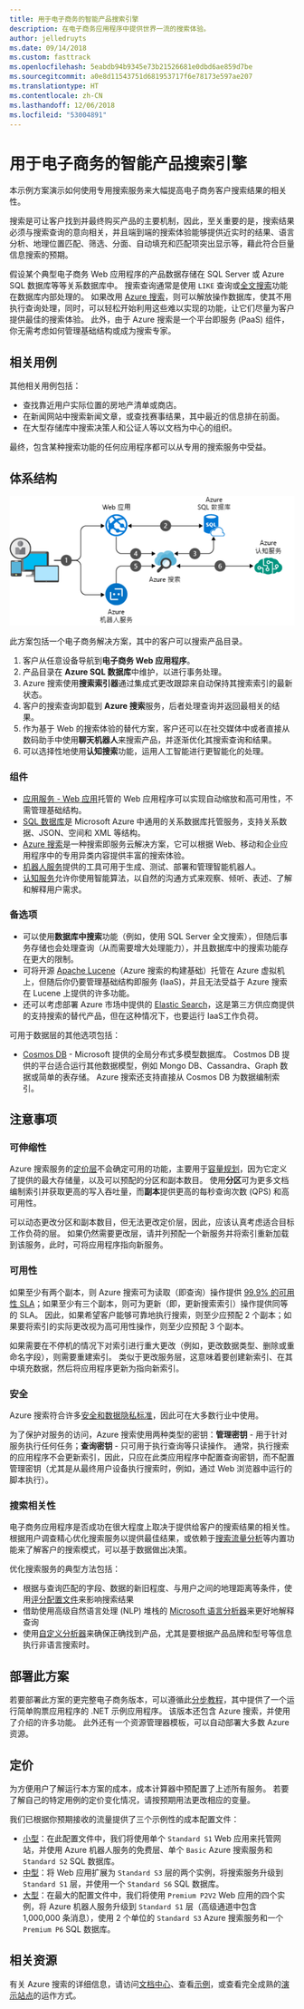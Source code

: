 ```yaml
---
title: 用于电子商务的智能产品搜索引擎
description: 在电子商务应用程序中提供世界一流的搜索体验。
author: jelledruyts
ms.date: 09/14/2018
ms.custom: fasttrack
ms.openlocfilehash: 5eabdb94b9345e73b21526681e0dbd6ae859d7be
ms.sourcegitcommit: a0e8d11543751d681953717f6e78173e597ae207
ms.translationtype: HT
ms.contentlocale: zh-CN
ms.lasthandoff: 12/06/2018
ms.locfileid: "53004891"
---
```

# <a name="intelligent-product-search-engine-for-e-commerce"></a>用于电子商务的智能产品搜索引擎

本示例方案演示如何使用专用搜索服务来大幅提高电子商务客户搜索结果的相关性。

搜索是可让客户找到并最终购买产品的主要机制，因此，至关重要的是，搜索结果必须与搜索查询的意向相关，并且端到端的搜索体验能够提供近实时的结果、语言分析、地理位置匹配、筛选、分面、自动填充和匹配项突出显示等，藉此符合巨量信息搜索的预期。

假设某个典型电子商务 Web 应用程序的产品数据存储在 SQL Server 或 Azure SQL 数据库等等关系数据库中。 搜索查询通常是使用 `LIKE` 查询或[全文搜索][docs-sql-fts]功能在数据库内部处理的。 如果改用 [Azure 搜索][docs-search]，则可以解放操作数据库，使其不用执行查询处理，同时，可以轻松开始利用这些难以实现的功能，让它们尽量为客户提供最佳的搜索体验。 此外，由于 Azure 搜索是一个平台即服务 (PaaS) 组件，你无需考虑如何管理基础结构或成为搜索专家。

## <a name="relevant-use-cases"></a>相关用例

其他相关用例包括：

* 查找靠近用户实际位置的房地产清单或商店。
* 在新闻网站中搜索新闻文章，或查找赛事结果，其中最近的信息排在前面。
* 在大型存储库中搜索决策人和公证人等以文档为中心的组织。

最终，包含某种搜索功能的任何应用程序都可以从专用的搜索服务中受益。

## <a name="architecture"></a>体系结构

![电子商务智能产品搜索引擎中涉及的 Azure 组件的体系结构概况][architecture]

此方案包括一个电子商务解决方案，其中的客户可以搜索产品目录。
1. 客户从任意设备导航到**电子商务 Web 应用程序**。
2. 产品目录在 **Azure SQL 数据库**中维护，以进行事务处理。
3. Azure 搜索使用**搜索索引器**通过集成式更改跟踪来自动保持其搜索索引的最新状态。
4. 客户的搜索查询卸载到 **Azure 搜索**服务，后者处理查询并返回最相关的结果。
5. 作为基于 Web 的搜索体验的替代方案，客户还可以在社交媒体中或者直接从数码助手中使用**聊天机器人**来搜索产品，并逐渐优化其搜索查询和结果。
6. 可以选择性地使用**认知搜索**功能，运用人工智能进行更智能化的处理。

### <a name="components"></a>组件

* [应用服务 - Web 应用][docs-webapps]托管的 Web 应用程序可以实现自动缩放和高可用性，不需管理基础结构。
* [SQL 数据库][docs-sql-database]是 Microsoft Azure 中通用的关系数据库托管服务，支持关系数据、JSON、空间和 XML 等结构。
* [Azure 搜索][docs-search]是一种搜索即服务云解决方案，它可以根据 Web、移动和企业应用程序中的专用异类内容提供丰富的搜索体验。
* [机器人服务][docs-botservice]提供的工具可用于生成、测试、部署和管理智能机器人。
* [认知服务][docs-cognitive]允许你使用智能算法，以自然的沟通方式来观察、倾听、表述、了解和解释用户需求。

### <a name="alternatives"></a>备选项

* 可以使用**数据库中搜索**功能（例如，使用 SQL Server 全文搜索），但随后事务存储也会处理查询（从而需要增大处理能力），并且数据库中的搜索功能存在更大的限制。
* 可将开源 [Apache Lucene][apache-lucene]（Azure 搜索的构建基础）托管在 Azure 虚拟机上，但随后你仍要管理基础结构即服务 (IaaS)，并且无法受益于 Azure 搜索在 Lucene 上提供的许多功能。
* 还可以考虑部署 Azure 市场中提供的 [Elastic Search][elastic-marketplace]，这是第三方供应商提供的支持搜索的替代产品，但在这种情况下，也要运行 IaaS工作负荷。

可用于数据层的其他选项包括：

* [Cosmos DB](/azure/cosmos-db/introduction) - Microsoft 提供的全局分布式多模型数据库。 Costmos DB 提供的平台适合运行其他数据模型，例如 Mongo DB、Cassandra、Graph 数据或简单的表存储。 Azure 搜索还支持直接从 Cosmos DB 为数据编制索引。

## <a name="considerations"></a>注意事项

### <a name="scalability"></a>可伸缩性

Azure 搜索服务的[定价层][search-tier]不会确定可用的功能，主要用于[容量规划][search-capacity]，因为它定义了提供的最大存储量，以及可以预配的分区和副本数目。 使用**分区**可为更多文档编制索引并获取更高的写入吞吐量，而**副本**提供更高的每秒查询次数 (QPS) 和高可用性。

可以动态更改分区和副本数目，但无法更改定价层，因此，应该认真考虑适合目标工作负荷的层。 如果仍然需要更改层，请并列预配一个新服务并将索引重新加载到该服务，此时，可将应用程序指向新服务。

### <a name="availability"></a>可用性

如果至少有两个副本，则 Azure 搜索可为读取（即查询）操作提供 [99.9% 的可用性 SLA][search-sla]；如果至少有三个副本，则可为更新（即，更新搜索索引）操作提供同等的 SLA。 因此，如果希望客户能够可靠地执行搜索，则至少应预配 2 个副本；如果要将索引的实际更改视为高可用性操作，则至少应预配 3 个副本。

如果需要在不停机的情况下对索引进行重大更改（例如，更改数据类型、删除或重命名字段），则需要重建索引。 类似于更改服务层，这意味着要创建新索引、在其中填充数据，然后将应用程序更新为指向新索引。

### <a name="security"></a>安全

Azure 搜索符合许多[安全和数据隐私标准][search-security]，因此可在大多数行业中使用。

为了保护对服务的访问，Azure 搜索使用两种类型的密钥：**管理密钥** - 用于针对服务执行任何任务；**查询密钥** - 只可用于执行查询等只读操作。 通常，执行搜索的应用程序不会更新索引，因此，只应在此类应用程序中配置查询密钥，而不配置管理密钥（尤其是从最终用户设备执行搜索时，例如，通过 Web 浏览器中运行的脚本执行）。

### <a name="search-relevance"></a>搜索相关性

电子商务应用程序是否成功在很大程度上取决于提供给客户的搜索结果的相关性。 根据用户调查精心优化搜索服务以提供最佳结果，或依赖于[搜索流量分析][search-analysis]等内置功能来了解客户的搜索模式，可以基于数据做出决策。

优化搜索服务的典型方法包括：

* 根据与查询匹配的字段、数据的新旧程度、与用户之间的地理距离等条件，使用[评分配置文件][search-scoring]来影响搜索结果
* 借助使用高级自然语言处理 (NLP) 堆栈的 [Microsoft 语言分析器][search-languages]来更好地解释查询
* 使用[自定义分析器][search-analyzers]来确保正确找到产品，尤其是要根据产品品牌和型号等信息执行非语言搜索时。

## <a name="deploy-this-scenario"></a>部署此方案

若要部署此方案的更完整电子商务版本，可以遵循此[分步教程][end-to-end-walkthrough]，其中提供了一个运行简单购票应用程序的 .NET 示例应用程序。 该版本还包含 Azure 搜索，并使用了介绍的许多功能。 此外还有一个资源管理器模板，可以自动部署大多数 Azure 资源。

## <a name="pricing"></a>定价

为方便用户了解运行本方案的成本，成本计算器中预配置了上述所有服务。 若要了解自己的特定用例的定价变化情况，请按预期用法更改相应的变量。

我们已根据你预期接收的流量提供了三个示例性的成本配置文件：

* [小型][small-pricing]：在此配置文件中，我们将使用单个 `Standard S1` Web 应用来托管网站，并使用 Azure 机器人服务的免费层、单个 `Basic` Azure 搜索服务和 `Standard S2` SQL 数据库。
* [中型][medium-pricing]：将 Web 应用扩展为 `Standard S3` 层的两个实例，将搜索服务升级到 `Standard S1` 层，并使用一个 `Standard S6` SQL 数据库。
* [大型][large-pricing]：在最大的配置文件中，我们将使用 `Premium P2V2` Web 应用的四个实例，将 Azure 机器人服务升级到 `Standard S1` 层（高级通道中包含 1,000,000 条消息），使用 2 个单位的 `Standard S3` Azure 搜索服务和一个 `Premium P6` SQL 数据库。

## <a name="related-resources"></a>相关资源

有关 Azure 搜索的详细信息，请访问[文档中心][docs-search]、查看[示例][search-samples]，或查看完全成熟的[演示站点][search-demo]的运作方式。

<!-- links -->
[architecture]: ./media/architecture-ecommerce-search.png
[docs-sql-fts]: /sql/relational-databases/search/query-with-full-text-search
[docs-search]: /azure/search/search-what-is-azure-search
[docs-sql-database]: /azure/sql-database/sql-database-technical-overview
[docs-webapps]: /azure/app-service/app-service-web-overview
[docs-botservice]: /azure/bot-service/
[docs-cognitive]: /azure/cognitive-services/
[apache-lucene]: https://lucene.apache.org/
[elastic-marketplace]: https://azuremarketplace.microsoft.com/marketplace/apps/elastic.elasticsearch
[end-to-end-walkthrough]: https://github.com/Azure/fta-customerfacingapps/tree/master/ecommerce/articles
[search-sla]: https://go.microsoft.com/fwlink/?LinkId=716855
[search-tier]: /azure/search/search-sku-tier
[search-capacity]: /azure/search/search-capacity-planning
[search-security]: /azure/search/search-security-overview
[search-analysis]: /azure/search/search-traffic-analytics
[search-languages]: /rest/api/searchservice/language-support
[search-analyzers]: /rest/api/searchservice/custom-analyzers-in-azure-search
[search-scoring]: /rest/api/searchservice/add-scoring-profiles-to-a-search-index
[search-samples]: https://azure.microsoft.com/resources/samples/?service=search&sort=0
[search-demo]: https://azjobsdemo.azurewebsites.net/
[small-pricing]: https://azure.com/e/db2672a55b6b4d768ef0060a8d9759bd
[medium-pricing]: https://azure.com/e/a5ad0706c9e74add811e83ef83766a1c
[large-pricing]: https://azure.com/e/57f95a898daa487795bd305599973ee6
